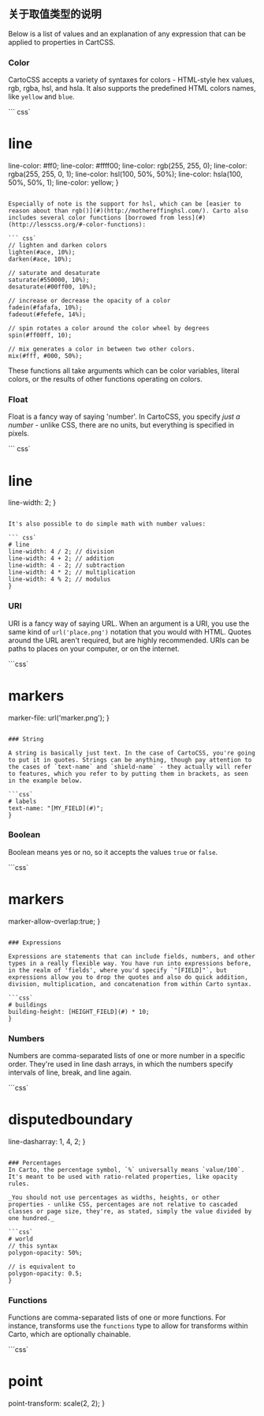 ## 关于取值类型的说明

Below is a list of values and an explanation of any expression that can be applied to properties in CartCSS.

### Color

CartoCSS accepts a variety of syntaxes for colors - HTML-style hex values, rgb, rgba, hsl, and hsla. It also supports the predefined HTML colors names, like `yellow` and `blue`.

``` css`
# line 
line-color: #ff0;
line-color: #ffff00;
line-color: rgb(255, 255, 0);
line-color: rgba(255, 255, 0, 1);
line-color: hsl(100, 50%, 50%);
line-color: hsla(100, 50%, 50%, 1);
line-color: yellow;
}
````

Especially of note is the support for hsl, which can be [easier to reason about than rgb()](#)(http://mothereffinghsl.com/). Carto also includes several color functions [borrowed from less](#)(http://lesscss.org/#-color-functions):

``` css`
// lighten and darken colors
lighten(#ace, 10%);
darken(#ace, 10%);

// saturate and desaturate
saturate(#550000, 10%);
desaturate(#00ff00, 10%);

// increase or decrease the opacity of a color
fadein(#fafafa, 10%);
fadeout(#fefefe, 14%);

// spin rotates a color around the color wheel by degrees
spin(#ff00ff, 10);

// mix generates a color in between two other colors.
mix(#fff, #000, 50%);
````

These functions all take arguments which can be color variables, literal colors, or the results of other functions operating on colors.

### Float

Float is a fancy way of saying 'number'. In CartoCSS, you specify _just a number_ - unlike CSS, there are no units, but everything is specified in pixels.

``` css`
# line 
line-width: 2;
}
````

It's also possible to do simple math with number values:

``` css`
# line 
line-width: 4 / 2; // division
line-width: 4 + 2; // addition
line-width: 4 - 2; // subtraction
line-width: 4 * 2; // multiplication
line-width: 4 % 2; // modulus
}
````

### URI

URI is a fancy way of saying URL. When an argument is a URI, you use the same kind of `url('place.png')` notation that you would with HTML. Quotes around the URL aren't required, but are highly recommended. URIs can be paths to places on your computer, or on the internet.

```css`
# markers 
marker-file: url('marker.png');
}
````

### String

A string is basically just text. In the case of CartoCSS, you're going to put it in quotes. Strings can be anything, though pay attention to the cases of `text-name` and `shield-name` - they actually will refer to features, which you refer to by putting them in brackets, as seen in the example below.

```css`
# labels 
text-name: "[MY_FIELD](#)";
}
````

### Boolean

Boolean means yes or no, so it accepts the values `true` or `false`.

```css`
# markers 
marker-allow-overlap:true;
}
````

### Expressions

Expressions are statements that can include fields, numbers, and other types in a really flexible way. You have run into expressions before, in the realm of 'fields', where you'd specify `"[FIELD]"`, but expressions allow you to drop the quotes and also do quick addition, division, multiplication, and concatenation from within Carto syntax.

```css`
# buildings 
building-height: [HEIGHT_FIELD](#) * 10;
}
````

### Numbers
Numbers are comma-separated lists of one or more number in a specific order. They're used in line dash arrays, in which the numbers specify intervals of line, break, and line again.

```css`
# disputedboundary 
line-dasharray: 1, 4, 2;
}
````

### Percentages
In Carto, the percentage symbol, `%` universally means `value/100`. It's meant to be used with ratio-related properties, like opacity rules.

_You should not use percentages as widths, heights, or other properties - unlike CSS, percentages are not relative to cascaded classes or page size, they're, as stated, simply the value divided by one hundred._

```css`
# world 
// this syntax
polygon-opacity: 50%;

// is equivalent to
polygon-opacity: 0.5;
}
````

### Functions

Functions are comma-separated lists of one or more functions. For instance, transforms use the `functions` type to allow for transforms within Carto, which are optionally chainable.

```css`
# point 
point-transform: scale(2, 2);
}
````
